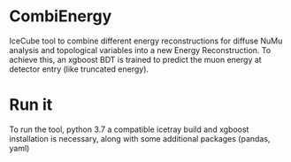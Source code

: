 # CombiEnergy

IceCube tool to combine different energy reconstructions for diffuse NuMu analysis and topological variables into a new Energy Reconstruction. 
To achieve this, an xgboost BDT is trained to predict the muon energy at detector entry (like truncated energy). 


# Run it

To run the tool, python 3.7 a compatible icetray build and xgboost installation is necessary, along with some additional packages (pandas, yaml)




